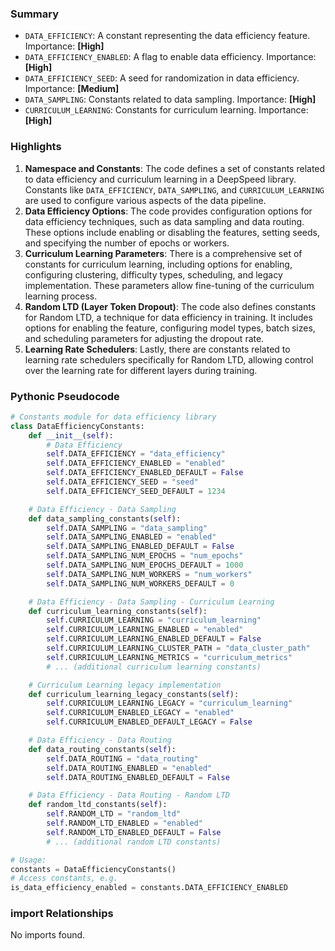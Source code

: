 

### Summary



* `DATA_EFFICIENCY`: A constant representing the data efficiency feature. Importance: **[High]**
* `DATA_EFFICIENCY_ENABLED`: A flag to enable data efficiency. Importance: **[High]**
* `DATA_EFFICIENCY_SEED`: A seed for randomization in data efficiency. Importance: **[Medium]**
* `DATA_SAMPLING`: Constants related to data sampling. Importance: **[High]**
* `CURRICULUM_LEARNING`: Constants for curriculum learning. Importance: **[High]**

### Highlights



1. **Namespace and Constants**: The code defines a set of constants related to data efficiency and curriculum learning in a DeepSpeed library. Constants like `DATA_EFFICIENCY`, `DATA_SAMPLING`, and `CURRICULUM_LEARNING` are used to configure various aspects of the data pipeline.
2. **Data Efficiency Options**: The code provides configuration options for data efficiency techniques, such as data sampling and data routing. These options include enabling or disabling the features, setting seeds, and specifying the number of epochs or workers.
3. **Curriculum Learning Parameters**: There is a comprehensive set of constants for curriculum learning, including options for enabling, configuring clustering, difficulty types, scheduling, and legacy implementation. These parameters allow fine-tuning of the curriculum learning process.
4. **Random LTD (Layer Token Dropout)**: The code also defines constants for Random LTD, a technique for data efficiency in training. It includes options for enabling the feature, configuring model types, batch sizes, and scheduling parameters for adjusting the dropout rate.
5. **Learning Rate Schedulers**: Lastly, there are constants related to learning rate schedulers specifically for Random LTD, allowing control over the learning rate for different layers during training.

### Pythonic Pseudocode

```python
# Constants module for data efficiency library
class DataEfficiencyConstants:
    def __init__(self):
        # Data Efficiency
        self.DATA_EFFICIENCY = "data_efficiency"
        self.DATA_EFFICIENCY_ENABLED = "enabled"
        self.DATA_EFFICIENCY_ENABLED_DEFAULT = False
        self.DATA_EFFICIENCY_SEED = "seed"
        self.DATA_EFFICIENCY_SEED_DEFAULT = 1234

    # Data Efficiency - Data Sampling
    def data_sampling_constants(self):
        self.DATA_SAMPLING = "data_sampling"
        self.DATA_SAMPLING_ENABLED = "enabled"
        self.DATA_SAMPLING_ENABLED_DEFAULT = False
        self.DATA_SAMPLING_NUM_EPOCHS = "num_epochs"
        self.DATA_SAMPLING_NUM_EPOCHS_DEFAULT = 1000
        self.DATA_SAMPLING_NUM_WORKERS = "num_workers"
        self.DATA_SAMPLING_NUM_WORKERS_DEFAULT = 0

    # Data Efficiency - Data Sampling - Curriculum Learning
    def curriculum_learning_constants(self):
        self.CURRICULUM_LEARNING = "curriculum_learning"
        self.CURRICULUM_LEARNING_ENABLED = "enabled"
        self.CURRICULUM_LEARNING_ENABLED_DEFAULT = False
        self.CURRICULUM_LEARNING_CLUSTER_PATH = "data_cluster_path"
        self.CURRICULUM_LEARNING_METRICS = "curriculum_metrics"
        # ... (additional curriculum learning constants)

    # Curriculum Learning legacy implementation
    def curriculum_learning_legacy_constants(self):
        self.CURRICULUM_LEARNING_LEGACY = "curriculum_learning"
        self.CURRICULUM_ENABLED_LEGACY = "enabled"
        self.CURRICULUM_ENABLED_DEFAULT_LEGACY = False

    # Data Efficiency - Data Routing
    def data_routing_constants(self):
        self.DATA_ROUTING = "data_routing"
        self.DATA_ROUTING_ENABLED = "enabled"
        self.DATA_ROUTING_ENABLED_DEFAULT = False

    # Data Efficiency - Data Routing - Random LTD
    def random_ltd_constants(self):
        self.RANDOM_LTD = "random_ltd"
        self.RANDOM_LTD_ENABLED = "enabled"
        self.RANDOM_LTD_ENABLED_DEFAULT = False
        # ... (additional random LTD constants)

# Usage:
constants = DataEfficiencyConstants()
# Access constants, e.g.
is_data_efficiency_enabled = constants.DATA_EFFICIENCY_ENABLED
```


### import Relationships

No imports found.